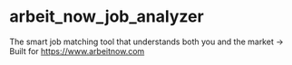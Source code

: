 # arbeit_now_job_analyzer
The smart job matching tool that understands both you and the market -> Built for https://www.arbeitnow.com
